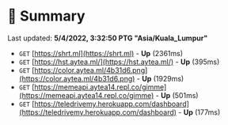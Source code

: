 # 📖 Summary
Last updated: **5/4/2022, 3:32:50 PTG "Asia/Kuala_Lumpur"**

- `GET` [https://shrt.ml](https://shrt.ml) - **Up** (2361ms)
- `GET` [https://hst.aytea.ml/](https://hst.aytea.ml/) - **Up** (395ms)
- `GET` [https://color.aytea.ml/4b31d6.png](https://color.aytea.ml/4b31d6.png) - **Up** (1929ms)
- `GET` [https://memeapi.aytea14.repl.co/gimme](https://memeapi.aytea14.repl.co/gimme) - **Up** (501ms)
- `GET` [https://teledrivemy.herokuapp.com/dashboard](https://teledrivemy.herokuapp.com/dashboard) - **Up** (177ms)
